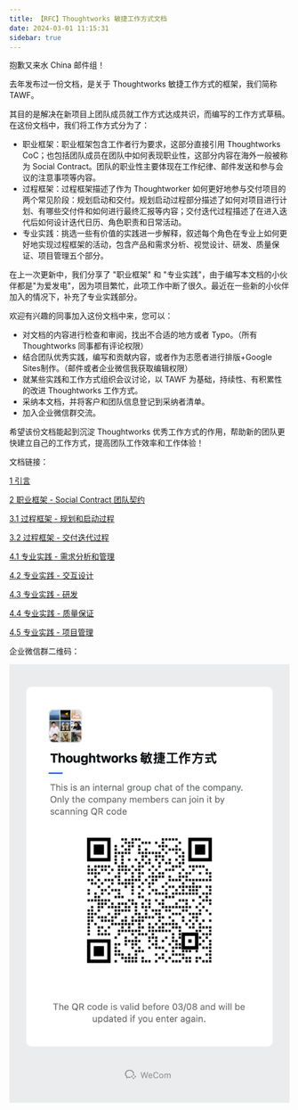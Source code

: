 ```yaml
---
title: 【RFC】Thoughtworks 敏捷工作方式文档
date: 2024-03-01 11:15:31
sidebar: true
---
```


抱歉又来水 China 邮件组！

去年发布过一份文档，是关于 Thoughtworks 敏捷工作方式的框架，我们简称 TAWF。

其目的是解决在新项目上团队成员就工作方式达成共识，而编写的工作方式草稿。在这份文档中，我们将工作方式分为了：

- 职业框架：职业框架包含工作者行为要求，这部分直接引用 Thoughtworks CoC；也包括团队成员在团队中如何表现职业性，这部分内容在海外一般被称为 Social Contract。团队的职业性主要体现在工作纪律、邮件发送和参与会议的注意事项等内容。
- 过程框架：过程框架描述了作为 Thoughtworker 如何更好地参与交付项目的两个常见阶段：规划启动和交付。规划启动过程部分描述了如何对项目进行计划、有哪些交付件和如何进行最终汇报等内容；交付迭代过程描述了在进入迭代后如何设计迭代日历、角色职责和日常活动。
- 专业实践：挑选一些有价值的实践进一步解释，叙述每个角色在专业上如何更好地实现过程框架的活动，包含产品和需求分析、视觉设计、研发、质量保证、项目管理五个部分。

在上一次更新中，我们分享了 "职业框架" 和 "专业实践"，由于编写本文档的小伙伴都是"为爱发电"，因为项目繁忙，此项工作中断了很久。最近在一些新的小伙伴加入的情况下，补充了专业实践部分。

欢迎有兴趣的同事加入这份文档中来，您可以：

- 对文档的内容进行检查和审阅，找出不合适的地方或者 Typo。（所有 Thoughtworks 同事都有评论权限）
- 结合团队优秀实践，编写和贡献内容，或者作为志愿者进行排版+Google Sites制作。（邮件或者企业微信我获取编辑权限）
- 就某些实践和工作方式组织会议讨论，以 TAWF 为基础，持续性、有积累性的改进 Thoughtworks 工作方式。
- 采纳本文档，并将客户和团队信息登记到采纳者清单。
- 加入企业微信群交流。

希望该份文档能起到沉淀 Thoughtworks 优秀工作方式的作用，帮助新的团队更快建立自己的工作方式，提高团队工作效率和工作体验！

文档链接：

[1 引言](https://drive.google.com/drive/folders/18I5F_qxTHHU_eiGaLhpq3VxIaQgPgn1P?usp=sharing)

[2 职业框架 - Social Contract 团队契约](https://docs.google.com/document/d/11zSWSxxqAfRT8_elEWccvQtZGGOrnnGhFda97_CH_8w/edit?usp=drive_link)

[3.1 过程框架 - 规划和启动过程](https://docs.google.com/document/d/1NmTEA1Nwcq8DkBsUBZm1iW8_xqSkwN9Uly4kJOQwLKA/edit?usp=drive_link)

[3.2 过程框架 - 交付迭代过程](https://docs.google.com/document/d/18uRDHCuWsnJnmjlw0ILrIhBWisH2WJL6TdXA3jIQj64/edit?usp=drive_link)

[4.1 专业实践 - 需求分析和管理](https://docs.google.com/document/d/1RCpgNxZo_sNg6kAMU_d4WV70RHCEZUd4BkxlMbDd9Xs/edit?usp=drive_link)

[4.2 专业实践 - 交互设计](https://docs.google.com/document/d/1_wRM6PXUlU8EwATZq9T7BZGOWES0gFeJqWjL6U5VRq4/edit?usp=drive_link)

[4.3 专业实践 - 研发](https://docs.google.com/document/d/1t6EPoiivmVzkhzz5g-kA4zHFeuigARMphvShNt7d6Ew/edit?usp=drive_link)

[4.4 专业实践 - 质量保证](https://docs.google.com/document/d/1U9ikaeXzBkzY3EWLw0BHb235659S4GYu1oeMDvp5s0A/edit?usp=drive_link)

[4.5 专业实践 - 项目管理](https://docs.google.com/document/d/1eBfyTP6GDUjHaAT73v050Fq2RO4HbQKeaY-MTVJCEyA/edit?usp=drive_link)

企业微信群二维码：

![](./tawf-review-request/qrcode.png)
